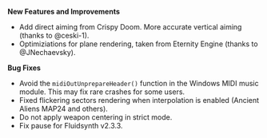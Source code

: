 **New Features and Improvements**
* Add direct aiming from Crispy Doom. More accurate vertical aiming (thanks to @ceski-1).
* Optimiziations for plane rendering, taken from Eternity Engine (thanks to @JNechaevsky).

**Bug Fixes**
* Avoid the `midiOutUnprepareHeader()` function in the Windows MIDI music module. This may fix rare crashes for some users.
* Fixed flickering sectors rendering when interpolation is enabled (Ancient Aliens MAP24 and others).
* Do not apply weapon centering in strict mode.
* Fix pause for Fluidsynth v2.3.3.

